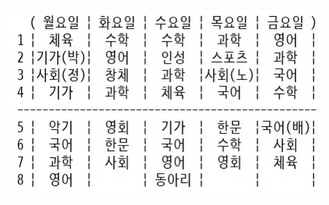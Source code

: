 <html>
  <head>
  </head>
  <body>
    <img src="1.jpg" width="500" height="300" alt="3-4반 시간표" title="3-4반 시간표">
  </body>
</html>
